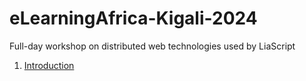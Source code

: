 # eLearningAfrica-Kigali-2024

Full-day workshop on distributed web technologies used by LiaScript

1. [Introduction](https://liascript.github.io/course/?https://raw.githubusercontent.com/LiaPlayground/eLearningAfrica-Kigali-2024/main/1-Introduction.md)